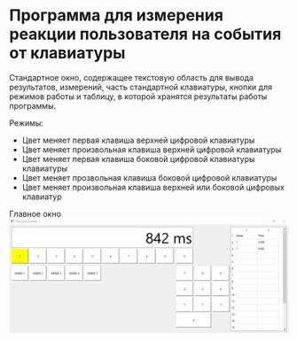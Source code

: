 # Программа для измерения реакции пользователя на события от клавиатуры
Стандартное окно, содержащее текстовую область для вывода результатов, измерений, часть стандартной клавиатуры, кнопки для режимов работы и таблицу, в которой хранятся результаты работы программы.

Режимы:
- Цвет меняет первая клавиша верхней цифровой клавиатуры
- Цвет меняет произвольная клавиша верхней цифровой клавиатуры
- Цвет меняет первая клавиша боковой цифровой клавиатуры клавиатуры
- Цвет меняет прозвольная клавиша боковой цифровой клавиатуры
- Цвет меняет произвольная клавиша верхней или боковой цифровых клавиатур

Главное окно
![screenshot](screenshot/window.jpg)
